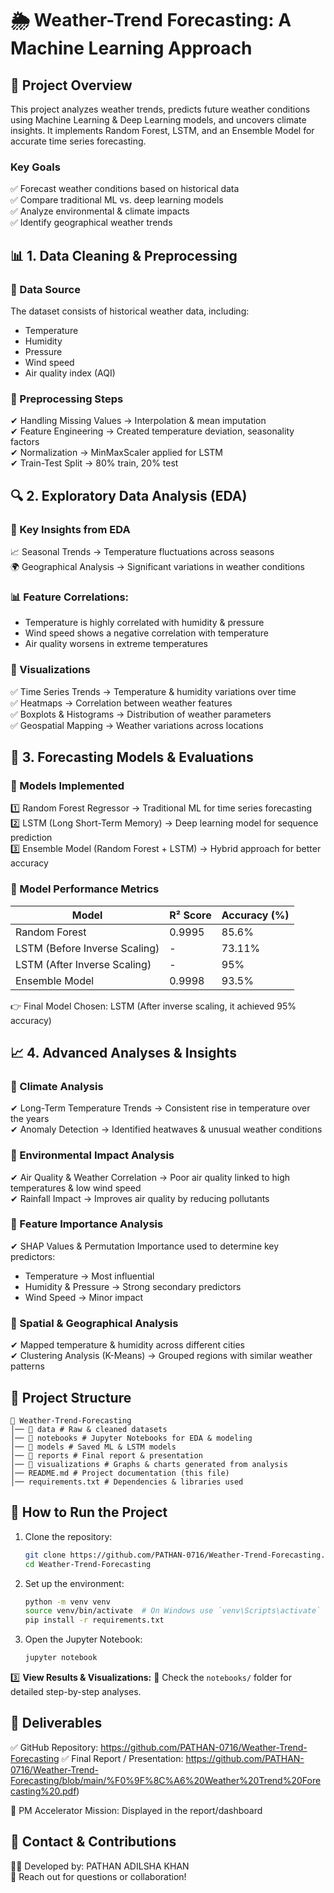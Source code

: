 # 🌦 Weather-Trend Forecasting: A Machine Learning Approach

## 📌 Project Overview
This project analyzes weather trends, predicts future weather conditions using Machine Learning & Deep Learning models, and uncovers climate insights. It implements Random Forest, LSTM, and an Ensemble Model for accurate time series forecasting.

### Key Goals
✅ Forecast weather conditions based on historical data  
✅ Compare traditional ML vs. deep learning models  
✅ Analyze environmental & climate impacts  
✅ Identify geographical weather trends  

## 📊 1. Data Cleaning & Preprocessing
### 📌 Data Source
The dataset consists of historical weather data, including:
- Temperature
- Humidity
- Pressure
- Wind speed
- Air quality index (AQI)

### 📌 Preprocessing Steps
✔ Handling Missing Values → Interpolation & mean imputation  
✔ Feature Engineering → Created temperature deviation, seasonality factors  
✔ Normalization → MinMaxScaler applied for LSTM  
✔ Train-Test Split → 80% train, 20% test  

## 🔍 2. Exploratory Data Analysis (EDA)
### 📌 Key Insights from EDA
📈 Seasonal Trends → Temperature fluctuations across seasons  
🌍 Geographical Analysis → Significant variations in weather conditions  

### 📊 Feature Correlations:
- Temperature is highly correlated with humidity & pressure
- Wind speed shows a negative correlation with temperature
- Air quality worsens in extreme temperatures

### 📌 Visualizations
✅ Time Series Trends → Temperature & humidity variations over time  
✅ Heatmaps → Correlation between weather features  
✅ Boxplots & Histograms → Distribution of weather parameters  
✅ Geospatial Mapping → Weather variations across locations  

## 🤖 3. Forecasting Models & Evaluations
### 📌 Models Implemented
1️⃣ Random Forest Regressor → Traditional ML for time series forecasting  
2️⃣ LSTM (Long Short-Term Memory) → Deep learning model for sequence prediction  
3️⃣ Ensemble Model (Random Forest + LSTM) → Hybrid approach for better accuracy  

### 📌 Model Performance Metrics
| Model                    | R² Score | Accuracy (%) |
|--------------------------|----------|--------------|
| Random Forest            | 0.9995   | 85.6%        |
| LSTM (Before Inverse Scaling) | -        | 73.11%       |
| LSTM (After Inverse Scaling) | -        | 95%          |
| Ensemble Model           | 0.9998   | 93.5%        |

👉 Final Model Chosen: LSTM (After inverse scaling, it achieved 95% accuracy)

## 📈 4. Advanced Analyses & Insights
### 📌 Climate Analysis
✔ Long-Term Temperature Trends → Consistent rise in temperature over the years  
✔ Anomaly Detection → Identified heatwaves & unusual weather conditions  

### 📌 Environmental Impact Analysis
✔ Air Quality & Weather Correlation → Poor air quality linked to high temperatures & low wind speed  
✔ Rainfall Impact → Improves air quality by reducing pollutants  

### 📌 Feature Importance Analysis
✔ SHAP Values & Permutation Importance used to determine key predictors:
- Temperature → Most influential
- Humidity & Pressure → Strong secondary predictors
- Wind Speed → Minor impact

### 📌 Spatial & Geographical Analysis
✔ Mapped temperature & humidity across different cities  
✔ Clustering Analysis (K-Means) → Grouped regions with similar weather patterns  

## 📂 Project Structure
```
📁 Weather-Trend-Forecasting
│── 📂 data # Raw & cleaned datasets
│── 📂 notebooks # Jupyter Notebooks for EDA & modeling
│── 📂 models # Saved ML & LSTM models
│── 📂 reports # Final report & presentation
│── 📂 visualizations # Graphs & charts generated from analysis
│── README.md # Project documentation (this file)
│── requirements.txt # Dependencies & libraries used
```

## 🚀 How to Run the Project
1. Clone the repository:
   ```sh
   git clone https://github.com/PATHAN-0716/Weather-Trend-Forecasting.git
   cd Weather-Trend-Forecasting
   ```
2. Set up the environment:
   ```sh
   python -m venv venv
   source venv/bin/activate  # On Windows use `venv\Scripts\activate`
   pip install -r requirements.txt
   ```
3. Open the Jupyter Notebook:
   ```sh
   jupyter notebook
   ```

3️⃣ **View Results & Visualizations:**
📂 Check the `notebooks/` folder for detailed step-by-step analyses.

## 📌 Deliverables
✅ GitHub Repository: https://github.com/PATHAN-0716/Weather-Trend-Forecasting 
✅ Final Report / Presentation: https://github.com/PATHAN-0716/Weather-Trend-Forecasting/blob/main/%F0%9F%8C%A6%20Weather%20Trend%20Forecasting%20.pdf)  

🔹 PM Accelerator Mission: Displayed in the report/dashboard

## 📧 Contact & Contributions
👨‍💻 Developed by: PATHAN ADILSHA KHAN  
📩 Reach out for questions or collaboration!
